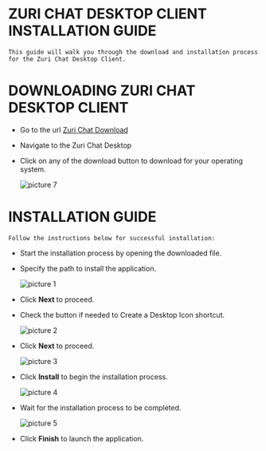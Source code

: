 # ZURI CHAT DESKTOP CLIENT INSTALLATION GUIDE

```This guide will walk you through the download and installation process for the Zuri Chat Desktop Client.```

# DOWNLOADING ZURI CHAT DESKTOP CLIENT

- Go to the url [Zuri Chat Download](https://zuri.chat/downloads)
- Navigate to the Zuri Chat Desktop
- Click on any of the download button to download for your operating system.
  
  ![picture 7](../images/sc7.PNG)

# INSTALLATION GUIDE

```Follow the instructions below for successful installation:```

- Start the installation process by opening the downloaded file.
- Specify the path to install the application.
  
  ![picture 1](../images/sc1.PNG)

- Click **Next** to proceed.
- Check the button if needed to Create a Desktop Icon shortcut.
  
  ![picture 2](../images/sc2.PNG)

- Click **Next** to proceed.
  
  ![picture 3](../images/sc3.PNG)

- Click **Install** to begin the installation process.
  
  ![picture 4](../images/sc4.PNG)

- Wait for the installation process to be completed.
  
  ![picture 5](../images/sc5.PNG)

- Click **Finish** to launch the application.
